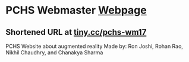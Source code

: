 # PCHS Webmaster [Webpage](https://pchs-webmaster.github.io)
## Shortened URL at [tiny.cc/pchs-wm17](https://tiny.cc/pchs-wm17)
PCHS Website about augmented reality
Made by:
Ron Joshi, Rohan Rao, Nikhil Chaudhry, and Chanakya Sharma